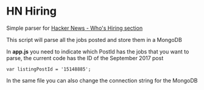 # HN Hiring

Simple parser for [Hacker News - Who's Hiring section ](https://news.ycombinator.com/submitted?id=whoishiring)

This script will parse all the jobs posted and store them in a MongoDB

In **app.js** you need to indicate which PostId has the jobs that you want to parse, the current code has the ID of the September 2017 post

`var listingPostId = '15148885';`

In the same file you can also change the connection string for the MongoDB

